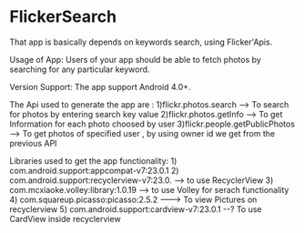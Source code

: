 # FlickerSearch
That app is basically depends on keywords search, using Flicker'Apis.

Usage of App: 
Users of your app should be able to fetch photos by searching for any particular keyword. 

Version Support:
The app support Android 4.0+.

The Api used to generate the app are :
1)flickr.photos.search --> To search for photos by entering search key value
2)flickr.photos.getInfo --> To get Information for each photo choosed by user
3)flickr.people.getPublicPhotos --> To get photos of specified user , by using owner id we get from the previous API

Libraries used to get the app functionality:
    1) com.android.support:appcompat-v7:23.0.1
    2) com.android.support:recyclerview-v7:23.0. --> to use RecyclerView 
    3) com.mcxiaoke.volley:library:1.0.19 --> to use Volley for serach functionality
    4) com.squareup.picasso:picasso:2.5.2 ---> To view Pictures on recyclerview
    5) com.android.support:cardview-v7:23.0.1 --? To use CardView inside recyclerview
    
    
